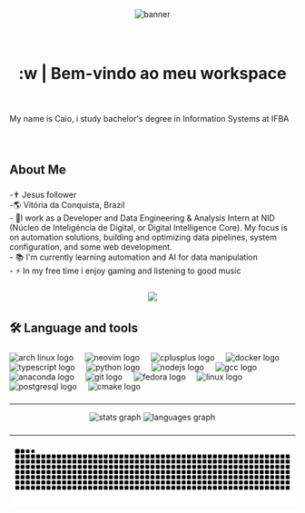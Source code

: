 <div align="center">
  <img height="250" src="<img width="846" height="155" alt="banner" src="https://github.com/user-attachments/assets/397acabb-cc8a-4e66-ab09-97d05eef23d9" />

</div>

###

<br clear="both">

<h1 align="center">:w | Bem-vindo ao meu workspace</h1>

###

<br clear="both">

<p align="left">My name is Caio, i study bachelor's degree in Information Systems at IFBA</p>

###

<br clear="both">

<h2 align="left">About Me</h2>

###

<p align="left">-✝ Jesus follower<br>-🌎 Vitória da Conquista, Brazil<br>- 🔭I work as a Developer and Data Engineering & Analysis Intern at NID (Núcleo de Inteligência de Digital, or Digital Intelligence Core). My focus is on automation solutions, building and optimizing data pipelines, system configuration, and some web development.<br>- 📚 I'm currently learning automation and AI for data manipulation<br>- ⚡ In my free time i enjoy gaming and listening to good music</p>

###

<div align="center">
  <img src="https://visitor-badge.laobi.icu/badge?page_id=caio2203.caio2203&right_color=blue"  />
</div>

###

<h2 align="left">🛠 Language and tools</h2>

###

<div align="left">
  <img src="https://skillicons.dev/icons?i=arch" height="40" alt="arch linux logo"  />
  <img width="12" />
  <img src="https://skillicons.dev/icons?i=neovim" height="40" alt="neovim logo"  />
  <img width="12" />
  <img src="https://skillicons.dev/icons?i=cpp" height="40" alt="cplusplus logo"  />
  <img width="12" />
  <img src="https://skillicons.dev/icons?i=docker" height="40" alt="docker logo"  />
  <img width="12" />
  <img src="https://skillicons.dev/icons?i=ts" height="40" alt="typescript logo"  />
  <img width="12" />
  <img src="https://skillicons.dev/icons?i=py" height="40" alt="python logo"  />
  <img width="12" />
  <img src="https://skillicons.dev/icons?i=nodejs" height="40" alt="nodejs logo"  />
  <img width="12" />
  <img src="https://cdn.jsdelivr.net/gh/devicons/devicon/icons/gcc/gcc-original.svg" height="40" alt="gcc logo"  />
  <img width="12" />
  <img src="https://cdn.simpleicons.org/anaconda/44A833" height="40" alt="anaconda logo"  />
  <img width="12" />
  <img src="https://skillicons.dev/icons?i=git" height="40" alt="git logo"  />
  <img width="12" />
  <img src="https://cdn.jsdelivr.net/gh/devicons/devicon/icons/fedora/fedora-original.svg" height="40" alt="fedora logo"  />
  <img width="12" />
  <img src="https://skillicons.dev/icons?i=linux" height="40" alt="linux logo"  />
  <img width="12" />
  <img src="https://skillicons.dev/icons?i=postgres" height="40" alt="postgresql logo"  />
  <img width="12" />
  <img src="https://skillicons.dev/icons?i=cmake" height="40" alt="cmake logo"  />
  <img width="12" />
</div>

###
---
<div align="center">
  <img src="https://github-readme-stats.vercel.app/api?username=caio2203&hide_title=false&hide_rank=false&show_icons=true&include_all_commits=true&count_private=true&disable_animations=false&theme=nord&locale=en&hide_border=false&order=1" height="150" alt="stats graph"  />
  <img src="https://github-readme-stats.vercel.app/api/top-langs?username=caio2203&locale=en&hide_title=false&layout=compact&card_width=320&langs_count=4&theme=nord&hide_border=false&order=2" height="150" alt="languages graph"  />
</div>

###
---
<img src="https://raw.githubusercontent.com/caio2203/caio2203/output/snake.svg" alt="Snake animation" />

###

